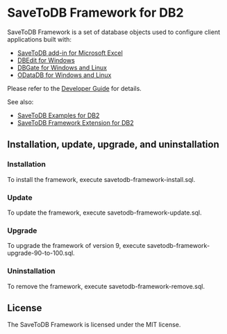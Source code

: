 # SaveToDB Framework for DB2

SaveToDB Framework is a set of database objects used to configure client applications built with:

- [SaveToDB add-in for Microsoft Excel](https://www.savetodb.com/savetodb.htm)
- [DBEdit for Windows](https://www.savetodb.com/dbedit.htm)
- [DBGate for Windows and Linux](https://www.savetodb.com/dbgate.htm)
- [ODataDB for Windows and Linux](https://www.savetodb.com/odatadb.htm)

Please refer to the [Developer Guide](https://www.savetodb.com/dev-guide/savetodb-framework.htm) for details.

See also:

- [SaveToDB Examples for DB2](https://github.com/savetodb/savetodb-examples-for-db2)
- [SaveToDB Framework Extension for DB2](https://github.com/savetodb/savetodb-framework-extension-for-db2)


## Installation, update, upgrade, and uninstallation

### Installation

To install the framework, execute savetodb-framework-install.sql.

### Update

To update the framework, execute savetodb-framework-update.sql.

### Upgrade

To upgrade the framework of version 9, execute savetodb-framework-upgrade-90-to-100.sql.

### Uninstallation

To remove the framework, execute savetodb-framework-remove.sql.


## License

The SaveToDB Framework is licensed under the MIT license.
